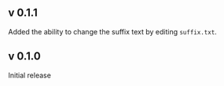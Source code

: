 ## v 0.1.1
Added the ability to change the suffix text by editing `suffix.txt`.

## v 0.1.0
Initial release